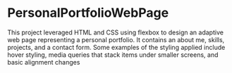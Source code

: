 # PersonalPortfolioWebPage 
This project leveraged HTML and CSS using flexbox to design an adaptive web page representing a personal portfolio. It contains an about me, skills, projects, and a contact form. Some examples of the styling applied include hover styling, 
media queries that stack items under smaller screens, and basic alignment changes 
